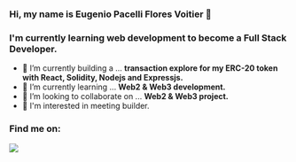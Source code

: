 ### Hi, my name is Eugenio Pacelli Flores Voitier 👋
### I'm currently learning web development to become a Full Stack Developer.

- 🔭 I’m currently building a ... **transaction explore for my ERC-20 token with React, Solidity, Nodejs and Expressjs.**
- 🌱 I’m currently learning ... **Web2 & Web3 development.**
- 👯 I’m looking to collaborate on ... **Web2 & Web3 project.**
- 🤝 I'm interested in meeting builder.

### Find me on:
  <a href="https://twitter.com/pacelliv3" target="_blank"><img src="https://img.shields.io/badge/Twitter-1DA1F2?style=for-the-badge&logo=twitter&logoColor=white"></a>
